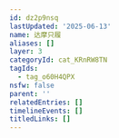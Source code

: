 ```yaml
---
id: dz2p9nsq
lastUpdated: '2025-06-13'
name: 达摩只履
aliases: []
layer: 3
categoryId: cat_KRnRW8TN
tagIds:
  - tag_o60H4QPX
nsfw: false
parent: ''
relatedEntries: []
timelineEvents: []
titledLinks: []
---
```


